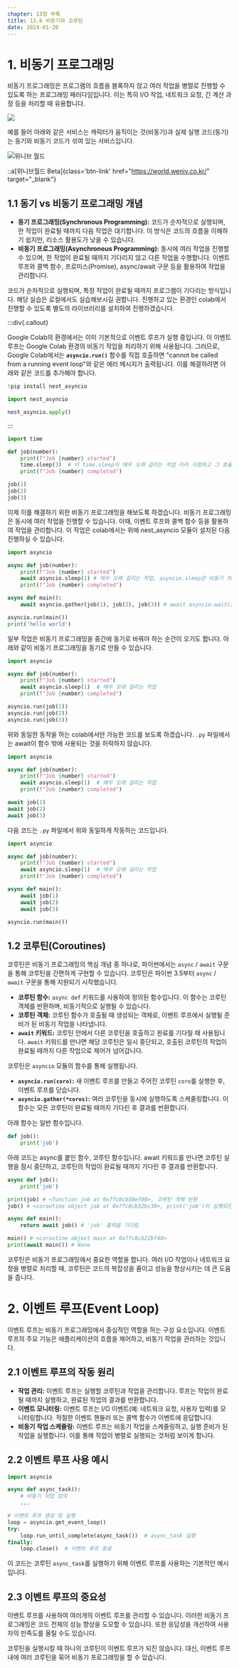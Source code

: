 ```yaml
---
chapter: 13장 부록
title: 13.6 비동기와 코루틴
date: 2024-01-30
---
```


# 1. 비동기 프로그래밍

비동기 프로그래밍은 프로그램의 흐름을 블록하지 않고 여러 작업을 병렬로 진행할 수 있도록 하는 프로그래밍 패러다임입니다. 이는 특히 I/O 작업, 네트워크 요청, 긴 계산 과정 등을 처리할 때 유용합니다.

![](/images/python/chapter13/chapter13-6.png)

예를 들어 아래와 같은 서비스는 캐릭터가 움직이는 것(비동기)과 실제 실행 코드(동기)는 동기와 비동기 코드가 섞여 있는 서비스입니다.

![](/images/python/chapter13/chapter13-7.png '위니브 월드')

::a[위니브월드 Beta]{class='btn-link' href="https://world.weniv.co.kr/" target="\_blank"}

## 1.1 동기 vs 비동기 프로그래밍 개념

- **동기 프로그래밍(Synchronous Programming):** 코드가 순차적으로 실행되며, 한 작업이 완료될 때까지 다음 작업은 대기합니다. 이 방식은 코드의 흐름을 이해하기 쉽지만, 리소스 활용도가 낮을 수 있습니다.
- **비동기 프로그래밍(Asynchronous Programming):** 동시에 여러 작업을 진행할 수 있으며, 한 작업이 완료될 때까지 기다리지 않고 다른 작업을 수행합니다. 이벤트 루프와 콜백 함수, 프로미스(Promise), async/await 구문 등을 활용하여 작업을 관리합니다.

코드가 순차적으로 실행되며, 특정 작업이 완료될 때까지 프로그램이 기다리는 방식입니다. 해당 실습은 로컬에서도 실습해보시길 권합니다. 진행하고 있는 환경인 colab에서 진행할 수 있도록 별도의 라이브러리를 설치하여 진행하겠습니다.

:::div{.callout}

Google Colab의 환경에서는 이미 기본적으로 이벤트 루프가 실행 중입니다. 이 이벤트 루프는 Google Colab 환경의 비동기 작업을 처리하기 위해 사용됩니다. 그러므로, Google Colab에서는 **`asyncio.run()`** 함수를 직접 호출하면 "cannot be called from a running event loop"와 같은 에러 메시지가 출력됩니다. 이를 해결하려면 아래와 같은 코드를 추가해야 합니다.

```python
!pip install nest_asyncio
```

```python
import nest_asyncio

nest_asyncio.apply()
```

:::

```python
import time

def job(number):
    print(f"Job {number} started")
    time.sleep(3)  # 이 time.sleep이 매우 오래 걸리는 작업 이라 가정하고 그 효율을 생각해봅시다. 일반 sleep은 CPU를 쉬게 합니다.
    print(f"Job {number} completed")

job(1)
job(2)
job(3)
```

이제 이를 해결하기 위한 비동기 프로그래밍을 해보도록 하겠습니다. 비동기 프로그래밍은 동시에 여러 작업을 진행할 수 있습니다. 이때, 이벤트 루프와 콜백 함수 등을 활용하여 작업을 관리합니다. 이 작업은 colab에서는 위에 nest_asyncio 모듈이 설치된 다음 진행하실 수 있습니다.

```python
import asyncio

async def job(number):
    print(f"Job {number} started")
    await asyncio.sleep(1) # 매우 오래 걸리는 작업, asyncio.sleep은 비동기 처리를 할 수 있도록 합니다.(다른 작업이 가능합니다.)
    print(f"Job {number} completed")

async def main():
    await asyncio.gather(job(1), job(2), job(3)) # await asyncio.wait([job(1), job(2), job(3)])

asyncio.run(main())
print('hello world')
```

일부 작업은 비동기 프로그래밍을 중간에 동기로 바꿔야 하는 순간이 오기도 합니다. 아래와 같이 비동기 프로그래밍을 동기로 만들 수 있습니다.

```python
import asyncio

async def job(number):
    print(f"Job {number} started")
    await asyncio.sleep(1)  # 매우 오래 걸리는 작업
    print(f"Job {number} completed")

asyncio.run(job(1))
asyncio.run(job(2))
asyncio.run(job(3))
```

위와 동일한 동작을 하는 colab에서만 가능한 코드를 보도록 하겠습니다. `.py` 파일에서는 await이 함수 밖에 사용되는 것을 허락하지 않습니다.

```python
import asyncio

async def job(number):
    print(f"Job {number} started")
    await asyncio.sleep(1)  # 매우 오래 걸리는 작업
    print(f"Job {number} completed")

await job(1)
await job(2)
await job(3)
```

다음 코드는 `.py` 파일에서 위와 동일하게 작동하는 코드입니다.

```python
import asyncio

async def job(number):
    print(f"Job {number} started")
    await asyncio.sleep(1)  # 매우 오래 걸리는 작업
    print(f"Job {number} completed")

async def main():
    await job(1)
    await job(2)
    await job(3)

asyncio.run(main())
```

## 1.2 코루틴(Coroutines)

코루틴은 비동기 프로그래밍의 핵심 개념 중 하나로, 파이썬에서는 `async` / `await` 구문을 통해 코루틴을 간편하게 구현할 수 있습니다. 코루틴은 파이썬 3.5부터 `async` / `await` 구문을 통해 지원되기 시작했습니다.

- **코루틴 함수:** `async def` 키워드를 사용하여 정의된 함수입니다. 이 함수는 코루틴 객체를 반환하며, 비동기적으로 실행될 수 있습니다.
- **코루틴 객체:** 코루틴 함수가 호출될 때 생성되는 객체로, 이벤트 루프에서 실행될 준비가 된 비동기 작업을 나타냅니다.
- **`await` 키워드:** 코루틴 안에서 다른 코루틴을 호출하고 완료를 기다릴 때 사용됩니다. `await` 키워드를 만나면 해당 코루틴은 일시 중단되고, 호출된 코루틴의 작업이 완료될 때까지 다른 작업으로 제어가 넘어갑니다.

코루틴은 `asyncio` 모듈의 함수를 통해 실행됩니다.

- **`asyncio.run(coro)`:** 새 이벤트 루프를 만들고 주어진 코루틴 `coro`를 실행한 후, 이벤트 루프를 닫습니다.
- **`asyncio.gather(*coros)`:** 여러 코루틴을 동시에 실행하도록 스케줄링합니다. 이 함수는 모든 코루틴이 완료될 때까지 기다린 후 결과를 반환합니다.

아래 함수는 일반 함수입니다.

```python
def job():
    print('job')
```

아래 코드는 async를 붙인 함수, 코루틴 함수입니다. await 키워드를 만나면 코루틴 실행을 잠시 중단하고, 코루틴의 작업이 완료될 때까지 기다린 후 결과를 반환합니다.

```python
async def job():
    print('job')

print(job) # <function job at 0x7fc8cb38ef80>, 코루틴 객체 반환
job() # <coroutine object job at 0x7fc8cb32bc30>, print('job')이 실행되진 않습니다!
```

```python
async def main():
    return await job() # 'job' 출력을 기다림

main() # <coroutine object main at 0x7fc8cb22bf40>
print(await main()) # None
```

코루틴은 비동기 프로그래밍에서 중요한 역할을 합니다. 여러 I/O 작업이나 네트워크 요청을 병렬로 처리할 때, 코루틴은 코드의 복잡성을 줄이고 성능을 향상시키는 데 큰 도움을 줍니다.

# 2. 이벤트 루프(Event Loop)

이벤트 루프는 비동기 프로그래밍에서 중심적인 역할을 하는 구성 요소입니다. 이벤트 루프의 주요 기능은 애플리케이션의 흐름을 제어하고, 비동기 작업을 관리하는 것입니다.

## 2.1 이벤트 루프의 작동 원리

- **작업 관리:** 이벤트 루프는 실행할 코루틴과 작업을 관리합니다. 루프는 작업이 완료될 때까지 실행하고, 완료된 작업의 결과를 반환합니다.
- **이벤트 모니터링:** 이벤트 루프는 I/O 이벤트(예: 네트워크 요청, 사용자 입력)를 모니터링합니다. 적절한 이벤트 핸들러 또는 콜백 함수가 이벤트에 응답합니다.
- **비동기 작업 스케줄링:** 이벤트 루프는 비동기 작업을 스케줄링하고, 실행 준비가 된 작업을 실행합니다. 이를 통해 작업이 병렬로 실행되는 것처럼 보이게 합니다.

## 2.2 이벤트 루프 사용 예시

```python
import asyncio

async def async_task():
    # 비동기 작업 정의
    ...

# 이벤트 루프 생성 및 실행
loop = asyncio.get_event_loop()
try:
    loop.run_until_complete(async_task())  # async_task 실행
finally:
    loop.close()  # 이벤트 루프 종료

```

이 코드는 코루틴 `async_task`를 실행하기 위해 이벤트 루프를 사용하는 기본적인 예시입니다.

## 2.3 이벤트 루프의 중요성

이벤트 루프를 사용하여 여러개의 이벤트 루프를 관리할 수 있습니다. 이러한 비동기 프로그래밍은 코드 전체의 성능 향상을 도모할 수 있습니다. 또한 응답성을 개선하여 사용자의 만족도를 올릴 수도 있습니다.

코루틴을 실행시킬 때 하나의 코루틴이 이벤트 루프가 되진 않습니다. 대신, 이벤트 루프 내에 여러 코루틴을 묶어 비동기 프로그래밍을 할 수 있습니다.
